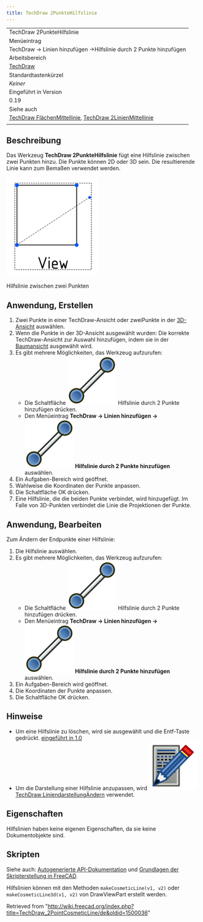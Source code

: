 ```yaml
---
title: TechDraw 2PunkteHilfslinie
---
```


|                                                                                                                                                                                    |
| ---------------------------------------------------------------------------------------------------------------------------------------------------------------------------------- |
| TechDraw 2PunkteHilfslinie                                                                                                                                                         |
| Menüeintrag                                                                                                                                                                        |
| TechDraw → Linien hinzufügen →Hilfslinie durch 2 Punkte hinzufügen                                                                                                                 |
| Arbeitsbereich                                                                                                                                                                     |
| [TechDraw](/TechDraw_Workbench/de "TechDraw Workbench/de")                                                                                                                         |
| Standardtastenkürzel                                                                                                                                                               |
| _Keiner_                                                                                                                                                                           |
| Eingeführt in Version                                                                                                                                                              |
| 0.19                                                                                                                                                                               |
| Siehe auch                                                                                                                                                                         |
| [TechDraw FlächenMittellinie](/TechDraw_FaceCenterLine/de "TechDraw FaceCenterLine/de"), [TechDraw 2LinienMittellinie](/TechDraw_2LineCenterLine/de "TechDraw 2LineCenterLine/de") |
|                                                                                                                                                                                    |

## Beschreibung

Das Werkzeug **TechDraw 2PunkteHilfslinie** fügt eine Hilfslinie zwischen zwei Punkten hinzu. Die Punkte können 2D oder 3D sein. Die resultierende Linie kann zum Bemaßen verwendet werden.

![](/src/assets/images/CosLine2PointsSample.png)

Hilfslinie zwischen zwei Punkten

## Anwendung, Erstellen

1. Zwei Punkte in einer TechDraw-Ansicht oder zweiPunkte in der [3D-Ansicht](/3D_view/de "3D view/de") auswählen.
2. Wenn die Punkte in der 3D-Ansicht ausgewählt wurden: Die korrekte TechDraw-Ansicht zur Auswahl hinzufügen, indem sie in der [Baumansicht](/Tree_view/de "Tree view/de") ausgewählt wird.
3. Es gibt mehrere Möglichkeiten, das Werkzeug aufzurufen:
   - Die Schaltfläche ![](/src/assets/images/TechDraw_2PointCosmeticLine.svg) Hilfslinie durch 2 Punkte hinzufügen drücken.
   - Den Menüeintrag **TechDraw → Linien hinzufügen → ![](/src/assets/images/TechDraw_2PointCosmeticLine.svg) Hilfslinie durch 2 Punkte hinzufügen** auswählen.
4. Ein Aufgaben-Bereich wird geöffnet.
5. Wahlweise die Koordinaten der Punkte anpassen.
6. Die Schaltfläche OK drücken.
7. Eine Hilfslinie, die die beiden Punkte verbindet, wird hinzugefügt. Im Falle von 3D-Punkten verbindet die Linie die Projektionen der Punkte.

## Anwendung, Bearbeiten

Zum Ändern der Endpunkte einer Hilfslinie:

1. Die Hilfslinie auswählen.
2. Es gibt mehrere Möglichkeiten, das Werkzeug aufzurufen:
   - Die Schaltfläche ![](/src/assets/images/TechDraw_2PointCosmeticLine.svg) Hilfslinie durch 2 Punkte hinzufügen drücken.
   - Den Menüeintrag **TechDraw → Linien hinzufügen → ![](/src/assets/images/TechDraw_2PointCosmeticLine.svg) Hilfslinie durch 2 Punkte hinzufügen** auswählen.
3. Ein Aufgaben-Bereich wird geöffnet.
4. Die Koordinaten der Punkte anpassen.
5. Die Schaltfläche OK drücken.

## Hinweise

- Um eine Hilfslinie zu löschen, wird sie ausgewählt und die Entf-Taste gedrückt. [eingeführt in 1.0](/Release_notes_1.0/de "Release notes 1.0/de")
- Um die Darstellung einer Hilfslinie anzupassen, wird ![](/src/assets/images/TechDraw_DecorateLine.svg) [TechDraw LiniendarstellungÄndern](/TechDraw_DecorateLine/de "TechDraw DecorateLine/de") verwendet.

## Eigenschaften

Hilfslinien haben keine eigenen Eigenschaften, da sie keine Dokumentobjekte sind.

## Skripten

Siehe auch: [Autogenerierte API-Dokumentation](https://freecad.github.io/SourceDoc/) und [Grundlagen der Skripterstellung in FreeCAD](/FreeCAD_Scripting_Basics/de "FreeCAD Scripting Basics/de").

Hilfslinien können mit den Methoden `makeCosmeticLine(v1, v2)` oder `makeCosmeticLine3d(v1, v2)` von DrawViewPart erstellt werden.

Retrieved from "<http://wiki.freecad.org/index.php?title=TechDraw_2PointCosmeticLine/de&oldid=1500036>"
